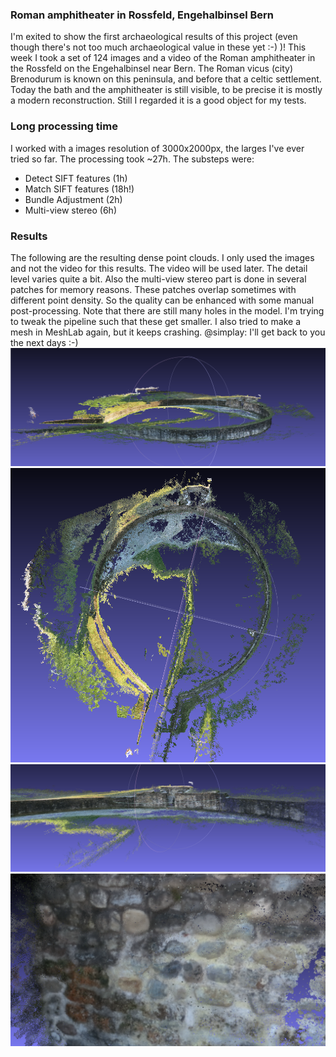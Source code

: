 ### Roman amphitheater in Rossfeld, Engehalbinsel Bern
I'm exited to show the first archaeological results of this project (even though there's not too much archaeological value in these yet :-) )!
This week I took a set of 124 images and a video of the Roman amphitheater in the Rossfeld on the Engehalbinsel near Bern. The Roman vicus (city) Brenodurum is known on this peninsula, and before that a celtic settlement. Today the bath and the amphitheater is still visible, to be precise it is mostly a modern reconstruction. Still I regarded it is a good object for my tests.

### Long processing time
I worked with a images resolution of 3000x2000px, the larges I've ever tried so far. The processing took ~27h. The substeps were:
* Detect SIFT features (1h)
* Match SIFT features (18h!)
* Bundle Adjustment (2h)
* Multi-view stereo (6h)

### Results
The following are the resulting dense point clouds. I only used the images and not the video for this results. The video will be used later.
The detail level varies quite a bit. Also the multi-view stereo part is done in several patches for memory reasons. These patches overlap sometimes with different point density. So the quality can be enhanced with some manual post-processing.
Note that there are still many holes in the model. I'm trying to tweak the pipeline such that these get smaller. I also tried to make a mesh in MeshLab again, but it keeps crashing. @simplay: I'll get back to you the next days :-)
![Overview of remains of the Roman amphitheater in Rossfeld, Bern](https://github.com/DRONARCHers/DRONARCH/blob/master/results/09_01_15/overview.png)
![Top view of remains of the Roman amphitheater in Rossfeld, Bern](https://github.com/DRONARCHers/DRONARCH/blob/master/results/09_01_15/top.png)
![Center view of remains of the Roman amphitheater in Rossfeld, Bern](https://github.com/DRONARCHers/DRONARCH/blob/master/results/09_01_15/inside.png)
![Detail view of remains of the Roman amphitheater in Rossfeld, Bern](https://github.com/DRONARCHers/DRONARCH/blob/master/results/09_01_15/detail.png)